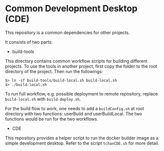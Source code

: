 # Common Development Desktop (CDE)

This repository is a common dependencies for other projects.

It consists of two parts:

* build-tools

This directory contains common workflow scripts for building different projects. To use the tools in another project, first copy the folder to the root directory of the project. Then run the followings:
```
$> ln -sf build-tools/build-local.sh build-local.sh
$> ./build-local.sh
```
To run full workflow, e.g. possible deployment to remote repository, replace `build-local.sh` with `build-deploy.sh`.

For the build flow to work, one needs to add a `buildConfig.sh` at root directory with two functions: userBuild and userBuildLocal. The two functions would be run for the two workflows.

* CDE

This repository provides a helper script to run the docker builder image as a simple development desktop. Refer to the script `tchanCDE.sh` for more detail.
